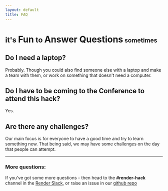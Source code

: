```yaml
---
layout: default
title: FAQ
---
```


# <small>it's </small>Fun<small> to </small>Answer Questions<small><small> sometimes</small></small>

## Do I need a laptop?

Probably. Though you could also find someone else with a laptop and make a team with them, or work on something that doesn't need a computer.

## Do I have to be coming to the Conference to attend this hack?

Yes.

## Are there any challenges?

Our main focus is for everyone to have a good time and try to learn something new. That being said, we may have some challenges on the day that people can attempt.

---

### More questions:

If you've got some more questions - then head to the **#render-hack** channel in the [Render Slack](https://renderconf.slack.com/), or raise an issue in our [github repo](https://github.com/jsoxford/hack/issues/new?labels=question)
